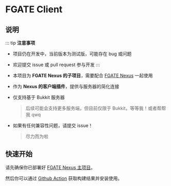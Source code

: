 # FGATE Client

## 说明

::: tip **注意事项**

- 项目仍在开发中，当前版本为测试版，可能存在 bug 或问题
- 欢迎提交 issue 或 pull request 参与开发
  :::

- 本项目为 **FGATE Nexus 的子项目**，需要配合 [FGATE Nexus](https://github.com/CrashVibe/FGateNexus) 一起使用
- 作为 **Nexus 的客户端插件**，提供与服务器的简化连接
- 仅支持基于 Bukkit 服务器
    > 后续可能会支持更多服务端，但目前仅限于 Bukkit，等等我！或者帮帮我 qwq
- 如果有任何兼容性问题，请提交 issue！
    > 尽力而为啦

## 快速开始

请先确保你已部署好 [FGATE Nexus 主项目](https://github.com/CrashVibe/FGateNexus)。

然后你可以通过 [Github Action](https://github.com/CrashVibe/FGateClient/actions/workflows/gradle.yml) 获取构建结果并安装使用。
